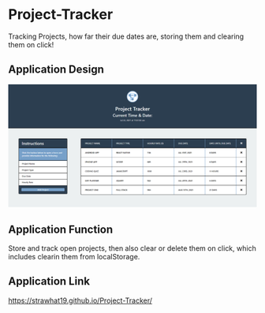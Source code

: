 # Project-Tracker
Tracking Projects, how far their due dates are, storing them and clearing them on click!

## Application Design
![User can track open projects and close them at the click of a button.](./assets/images/ProjectTrackerApplication-LightMode.png)

## Application Function
Store and track open projects, then also clear or delete them on click, which includes clearin them from localStorage.

## Application Link
https://strawhat19.github.io/Project-Tracker/
